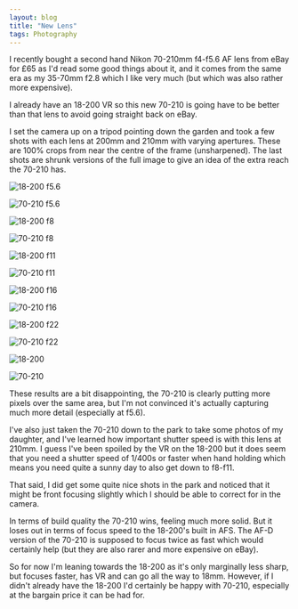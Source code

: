 ```yaml
---
layout: blog
title: "New Lens"
tags: Photography
---
```


I recently bought a second hand Nikon 70-210mm f4-f5.6 AF lens from eBay for £65 as I'd read some good things about it, and it comes from the same era as my 35-70mm f2.8 which I like very much (but which was also rather more expensive).

I already have an 18-200 VR so this new 70-210 is going have to be better than that lens to avoid going straight back on eBay.

I set the camera up on a tripod pointing down the garden and took a few shots with each lens at 200mm and 210mm with varying apertures. These are 100% crops from near the centre of the frame (unsharpened). The last shots are shrunk versions of the full image to give an idea of the extra reach the 70-210 has.

![18-200 f5.6](https://photos.smugmug.com/photos/i-hNpmQSt/0/878c0fdf/O/i-hNpmQSt.jpg)

![70-210 f5.6](https://photos.smugmug.com/photos/i-ZMLBPGb/0/eb794579/O/i-ZMLBPGb.jpg)

![18-200 f8](https://photos.smugmug.com/photos/i-k2NgGnb/0/295241f1/O/i-k2NgGnb.jpg)

![70-210 f8](https://photos.smugmug.com/photos/i-Z29nTzr/0/0efd70a2/O/i-Z29nTzr.jpg)

![18-200 f11](https://photos.smugmug.com/photos/i-LXWXCGj/0/e951bda0/O/i-LXWXCGj.jpg)

![70-210 f11](https://photos.smugmug.com/photos/i-7BpS9JW/0/6ed3c2cc/O/i-7BpS9JW.jpg)

![18-200 f16](https://photos.smugmug.com/photos/i-RMDN2Xh/0/4201296c/O/i-RMDN2Xh.jpg)

![70-210 f16](https://photos.smugmug.com/photos/i-3Ccz6gn/0/2d62c03d/O/i-3Ccz6gn.jpg)

![18-200 f22](https://photos.smugmug.com/photos/i-RPVJbdz/0/04335221/O/i-RPVJbdz.jpg)

![70-210 f22](https://photos.smugmug.com/photos/i-Bgb9d8F/0/44aa86ee/O/i-Bgb9d8F.jpg)

![18-200](https://photos.smugmug.com/photos/i-DjqGrBK/0/caf01f21/O/i-DjqGrBK.jpg)

![70-210](https://photos.smugmug.com/photos/i-fFDLWtq/0/e2b8846e/O/i-fFDLWtq.jpg)

These results are a bit disappointing, the 70-210 is clearly putting more pixels over the same area, but I'm not convinced it's actually capturing much more detail (especially at f5.6).

I've also just taken the 70-210 down to the park to take some photos of my daughter, and I've learned how important shutter speed is with this lens at 210mm. I guess I've been spoiled by the VR on the 18-200 but it does seem that you need a shutter speed of 1/400s or faster when hand holding which means you need quite a sunny day to also get down to f8-f11.

That said, I did get some quite nice shots in the park and noticed that it might be front focusing slightly which I should be able to correct for in the camera.

In terms of build quality the 70-210 wins, feeling much more solid. But it loses out in terms of focus speed to the 18-200's built in AFS. The AF-D version of the 70-210 is supposed to focus twice as fast which would certainly help (but they are also rarer and more expensive on eBay).

So for now I'm leaning towards the 18-200 as it's only marginally less sharp, but focuses faster, has VR and can go all the way to 18mm. However, if I didn't already have the 18-200 I'd certainly be happy with 70-210, especially at the bargain price it can be had for.